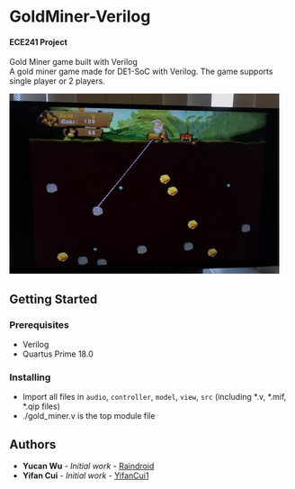 # GoldMiner-Verilog
#### ECE241 Project
Gold Miner game built with Verilog <br/>
A gold miner game made for DE1-SoC with Verilog. The game supports single player or 2 players.

<img src="./preview.jpg" alt="Preview" title="Gold Miner Game with Verilog" width="480" height="320" />

## Getting Started

### Prerequisites

- Verilog
- Quartus Prime 18.0

### Installing

- Import all files in `audio`, `controller`, `model`, `view`, `src` (including *.v, *.mif, *.qip files)
- ./gold_miner.v is the top module file

## Authors

* **Yucan Wu** - *Initial work* - [Raindroid](https://github.com/raindroid)
* **Yifan Cui** - *Initial work* - [YifanCui1](https://github.com/yifancui1) 
